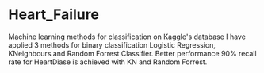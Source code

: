 # Heart_Failure
Machine learning methods for classification on Kaggle's database
I have applied 3 methods for binary classification Logistic Regression, KNeighbours and
Random Forrest Classifier. Better performance 90% recall rate for HeartDiase is achieved with KN and Random Forrest.
